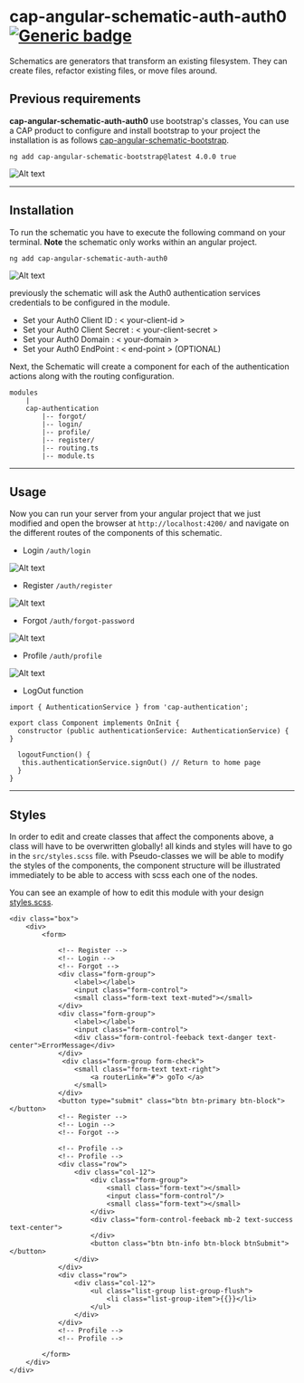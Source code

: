 # cap-angular-schematic-auth-auth0 [![Generic badge](https://img.shields.io/badge/CAP-Active-<COLOR>.svg)](https://shields.io/)

Schematics are generators that transform an existing filesystem. They can create files, refactor existing files, or move files around.

## **Previous requirements**
**cap-angular-schematic-auth-auth0** use bootstrap's classes, You can use a CAP product to configure and install bootstrap to your project the installation is as follows [cap-angular-schematic-bootstrap](https://www.npmjs.com/package/cap-angular-schematic-bootstrap).

```
ng add cap-angular-schematic-bootstrap@latest 4.0.0 true
```
![Alt text](https://raw.githubusercontent.com/software-allies/cap-angular-schematic-auth-auth0/development/assets/images/cap-angular-schematic-bootstrap.png "cap-angular-schematic-bootstrap")

---

## **Installation**

To run the schematic you have to execute the following command on your terminal. **Note** the schematic only works within an angular project.

```
ng add cap-angular-schematic-auth-auth0
```

![Alt text](https://raw.githubusercontent.com/software-allies/cap-angular-schematic-auth-auth0/development/assets/images/cap-angular-schematic-auth-auth0.png "cap-angular-schematic-auth-auth0")


previously the schematic will ask the Auth0 authentication services credentials to be configured in the module.

* Set your Auth0 Client ID : < your-client-id >
* Set your Auth0 Client Secret : < your-client-secret >
* Set your Auth0 Domain : < your-domain >
* Set your Auth0 EndPoint : < end-point > (OPTIONAL)

Next, the Schematic will create a component for each of the authentication actions along with the routing configuration.

```
modules
    |
    cap-authentication
        |-- forgot/
        |-- login/
        |-- profile/
        |-- register/
        |-- routing.ts 
        |-- module.ts
```

---

## **Usage**
Now you can run your server from your angular project that we just modified and open the browser at `http://localhost:4200/` and navigate on the different routes of the components of this schematic.

* Login `/auth/login`

![Alt text](https://raw.githubusercontent.com/software-allies/cap-angular-schematic-auth-auth0/development/assets/images/login.png "Login")

* Register `/auth/register`

![Alt text](https://raw.githubusercontent.com/software-allies/cap-angular-schematic-auth-auth0/development/assets/images/register.png "Register")

* Forgot `/auth/forgot-password`

![Alt text](https://raw.githubusercontent.com/software-allies/cap-angular-schematic-auth-auth0/development/assets/images/forgot.png "Forgot-Password")

* Profile `/auth/profile`

![Alt text](https://raw.githubusercontent.com/software-allies/cap-angular-schematic-auth-auth0/development/assets/images/profile.png "Profile")

* LogOut function 

```
import { AuthenticationService } from 'cap-authentication';

export class Component implements OnInit {
  constructor (public authenticationService: AuthenticationService) { }
  
  logoutFunction() {
   this.authenticationService.signOut() // Return to home page 
  }
}
```
---

## Styles
In order to edit and create classes that affect the components above, a class will have to be overwritten globally! all kinds and styles will have to go in the `src/styles.scss` file. with Pseudo-classes we will be able to modify the styles of the components, the component structure will be illustrated immediately to be able to access with scss each one of the nodes.

You can see an example of how to edit this module with your design [styles.scss](https://github.com/software-allies/cap-angular-schematic-auth-auth0/blob/development/styles.scss).


```
<div class="box">
    <div>
        <form>
        
            <!-- Register -->
            <!-- Login -->
            <!-- Forgot -->
            <div class="form-group">
                <label></label>
                <input class="form-control">
                <small class="form-text text-muted"></small>
            </div>
            <div class="form-group">
                <label></label>
                <input class="form-control">
                <div class="form-control-feeback text-danger text-center">ErrorMessage</div>
            </div>
             <div class="form-group form-check">
                <small class="form-text text-right">
                    <a routerLink="#"> goTo </a>
                </small>
            </div>
            <button type="submit" class="btn btn-primary btn-block"></button>
            <!-- Register -->
            <!-- Login -->
            <!-- Forgot -->
            
            <!-- Profile -->
            <!-- Profile -->
            <div class="row">
                <div class="col-12">
                    <div class="form-group">
                        <small class="form-text"></small>
                        <input class="form-control"/>
                        <small class="form-text"></small>
                    </div>
                    <div class="form-control-feeback mb-2 text-success text-center">
                    </div>
                    <button class="btn btn-info btn-block btnSubmit"></button>
                </div>
            </div>
            <div class="row">
                <div class="col-12">
                    <ul class="list-group list-group-flush">
                        <li class="list-group-item">{{}}</li>
                    </ul>
                </div>
            </div>
            <!-- Profile -->
            <!-- Profile -->
            
        </form>
    </div>
</div>
```
